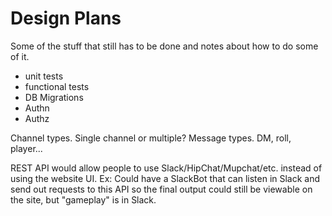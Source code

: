 # Design Plans

Some of the stuff that still has to be done and notes about how to do some of it.

- unit tests
- functional tests
- DB Migrations
- Authn
- Authz

Channel types. Single channel or multiple?
Message types. DM, roll, player...

REST API would allow people to use Slack/HipChat/Mupchat/etc. instead of using the website UI.
Ex: Could have a SlackBot that can listen in Slack and send out requests to this API so
the final output could still be viewable on the site, but "gameplay" is in Slack.